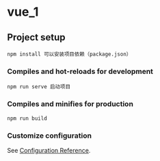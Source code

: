 # vue_1

## Project setup
```
npm install 可以安装项目依赖（package.json）
```

### Compiles and hot-reloads for development
```
npm run serve 启动项目
```

### Compiles and minifies for production
```
npm run build
```

### Customize configuration
See [Configuration Reference](https://cli.vuejs.org/config/).
